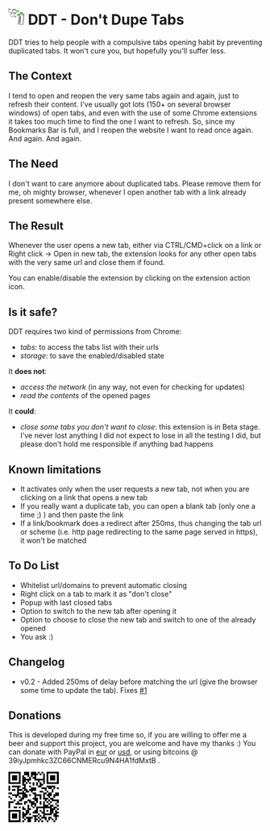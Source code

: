 # ![Logo](resources/logo.png?raw=true "Logo") DDT - Don't Dupe Tabs

DDT tries to help people with a compulsive tabs opening habit by preventing duplicated tabs. It won't cure you, but hopefully you'll suffer less.

## The Context

I tend to open and reopen the very same tabs again and again, just to refresh their content. I've usually got lots (150+ on several browser windows) of open tabs, and even with the use of some Chrome extensions it takes too much time to find the one I want to refresh. So, since my Bookmarks Bar is full, and I reopen the website I want to read once again. And again. And again.



## The Need

I don't want to care anymore about duplicated tabs. Please remove them for me, oh mighty browser, whenever I open another tab with  a link already present somewhere else.



## The Result

Whenever the user opens a new tab, either via CTRL/CMD+click on a link or Right click -> Open in new tab, the extension looks for any other open tabs with the very same url and close them if found.

You can enable/disable the extension by clicking on the extension action icon.



## Is it safe?

DDT requires two kind of permissions from Chrome:

 - *tabs*: to access the tabs list with their urls
 - *storage*: to save the enabled/disabled state

It **does not**:

 - *access the network* (in any way, not even for checking for updates)
 - *read the contents* of the opened pages

It **could**:

 - *close some tabs you don't want to close*: this extension is in Beta stage. I've never lost anything I did not expect to lose in all the testing I did, but please don't hold me responsible if anything bad happens



## Known limitations

 - It activates only when the user requests a new tab, not when you are clicking on a link that opens a new tab
 - If you really want a duplicate tab, you can open a blank tab (only one a time ;) ) and then paste the link
 - If a link/bookmark does a redirect after 250ms, thus changing the tab url or scheme (i.e. http page redirecting to the same page served in https), it won't be matched



## To Do List

 - Whitelist url/domains to prevent automatic closing
 - Right click on a tab to mark it as "don't close"
 - Popup with last closed tabs
 - Option to switch to the new tab after opening it
 - Option to choose to close the new tab and switch to one of the already opened
 - You ask :)




## Changelog

 - v0.2 - Added 250ms of delay before matching the url (give the browser some time to update the tab). Fixes [#1](https://github.com/psychowood/dont-dupe-tabs/issues/1)


## Donations

This is developed during my free time so, if you are willing to offer me a beer and support this project, you are welcome and have my thanks :)
You can donate with PayPal in [eur](https://www.paypal.com/cgi-bin/webscr?cmd=_s-xclick&hosted_button_id=D5GENHECQFG9W) or [usd](https://www.paypal.com/cgi-bin/webscr?cmd=_s-xclick&hosted_button_id=73ZJDZ9UAH2J8), or using bitcoins @ 39iyJpmhkc3ZC66CNMERcu9N4HA1fdMxtB .

<img src="resources/39iyJpmhkc3ZC66CNMERcu9N4HA1fdMxtB.png?raw=true" alt="bitcoin address" width="100" />

